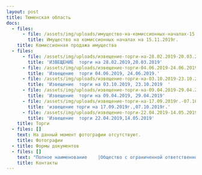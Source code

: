```yaml
---
layout: post
title: Тюменская область
docs:
  - files:
      - file: /assets/img/uploads/имущество-на-комиссионных-началах-15.11.2019.docx
        title: Имущество на комиссионных началах на 15.11.2019г.
    title: Комиссионная продажа имущества
  - files:
      - file: /assets/img/uploads/извещение-торги-на-28.02.2019-20.03.2019-сайт.docx
        title: 'ИЗВЕЩЕНИЕ  торги на 28.02.2019,20.03.2019'
      - file: /assets/img/uploads/извещение-торги-04.06.2019-24.06.2019.docx
        title: 'Извещение  торги 04.06.2019, 24.06.2019.'
      - file: /assets/img/uploads/извещение-торги-на-03.10.2019-23.10.2019-.docx
        title: 'Извещение  торги на 03.10.2019, 23.10.2019  '
      - file: /assets/img/uploads/извещение-торги-на-09.04.2019-29.04.2019.docx
        title: 'Извещение  торги на 09.04.2019, 29.04.2019'
      - file: /assets/img/uploads/извещение-торги-на-17.09.2019г.-07.10.2019г..docx
        title: 'извещение торги на 17.09.2019г.,07.10.2019г.'
      - file: /assets/img/uploads/извещение-торги-22.04.2019-14.05.2019.docx
        title: 'Извещение  торги 22.04.2019,14.05.2019'
    title: Торги
  - files: []
    text: На данный момент фотографии отсутствуют.
    title: Фотографии
  - title: Формы документов
  - files: []
    text: "Полное наименование    |Общество с ограниченной ответственностью  «АРНАЛ»\r\nКраткое наименование   |ООО «АРНАЛ»\r\nРегистрационные данные:|\nИНН/КПП                |5904342624 / 590301001\r\nОГРН                   |1165958110670\r\nОКПО                   |05169519\r\nОКАТО                  |57701000\r\nФактический адрес      |625000, г.Тюмень ул.Герцена 53, офис 322\r\n                       |Режим работы: пн-пт с 10:00-16:00\r\nДиректор               |Абибуллаев Эльдар Серверович действует на основании Устава\nE-mail\t               |arnaltyumeni@bk.ru\r\nКонтактные телефоны    |+7(3452)693477\r\nБанковские реквизиты для оплаты:|УФК по Тюменской области МТУ Росимущества в Тюменской области, Ханты-Мансийском автономном округе-Югре, Ямало-Ненецком автономном округе, ИНН 7202198042; КПП 720301001; лицевой счет 05671А20810;  Сч. N 40302810065771500001 в ОТДЕЛЕНИЕ ТЮМЕНЬ г. ТЮМЕНЬ, БИК: 47102001\n"
    title: Контакты
---
```


